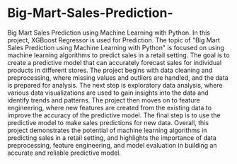 # Big-Mart-Sales-Prediction-
Big Mart Sales Prediction using Machine Learning with Python. In this project, XGBoost Regressor is used for Prediction.
The topic of "Big Mart Sales Prediction using Machine Learning with Python" is focused on using
machine learning algorithms to predict sales in a retail setting. The goal is to create a predictive 
model that can accurately forecast sales for individual products in different stores.
The project begins with data cleaning and preprocessing, where missing values and outliers are 
handled, and the data is prepared for analysis. The next step is exploratory data analysis, where
various data visualizations are used to gain insights into the data and identify trends and 
patterns.
The project then moves on to feature engineering, where new features are created from the 
existing data to improve the accuracy of the predictive model. 
The final step is to use the predictive model to make sales predictions for new data. 
Overall, this project demonstrates the potential of machine learning algorithms in predicting 
sales in a retail setting, and highlights the importance of data preprocessing, feature 
engineering, and model evaluation in building an accurate and reliable predictive model.
